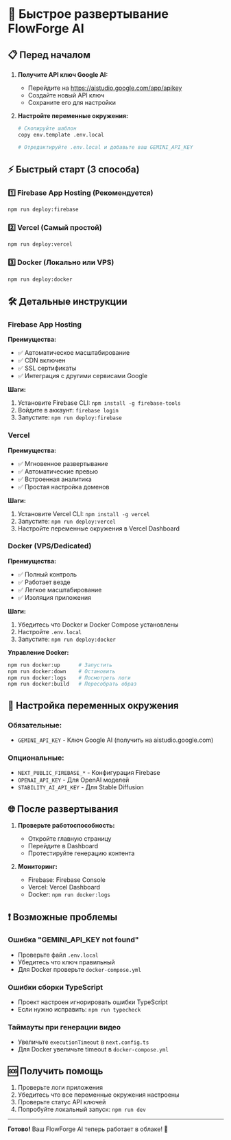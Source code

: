 # 🚀 Быстрое развертывание FlowForge AI

## 📋 Перед началом

1. **Получите API ключ Google AI:**
   - Перейдите на https://aistudio.google.com/app/apikey
   - Создайте новый API ключ
   - Сохраните его для настройки

2. **Настройте переменные окружения:**
   ```bash
   # Скопируйте шаблон
   copy env.template .env.local
   
   # Отредактируйте .env.local и добавьте ваш GEMINI_API_KEY
   ```

## ⚡ Быстрый старт (3 способа)

### 1️⃣ Firebase App Hosting (Рекомендуется)
```bash
npm run deploy:firebase
```

### 2️⃣ Vercel (Самый простой)
```bash
npm run deploy:vercel
```

### 3️⃣ Docker (Локально или VPS)
```bash
npm run deploy:docker
```

## 🛠️ Детальные инструкции

### Firebase App Hosting

**Преимущества:**
- ✅ Автоматическое масштабирование
- ✅ CDN включен
- ✅ SSL сертификаты
- ✅ Интеграция с другими сервисами Google

**Шаги:**
1. Установите Firebase CLI: `npm install -g firebase-tools`
2. Войдите в аккаунт: `firebase login`
3. Запустите: `npm run deploy:firebase`

### Vercel

**Преимущества:**
- ✅ Мгновенное развертывание
- ✅ Автоматические превью
- ✅ Встроенная аналитика
- ✅ Простая настройка доменов

**Шаги:**
1. Установите Vercel CLI: `npm install -g vercel`
2. Запустите: `npm run deploy:vercel`
3. Настройте переменные окружения в Vercel Dashboard

### Docker (VPS/Dedicated)

**Преимущества:**
- ✅ Полный контроль
- ✅ Работает везде
- ✅ Легкое масштабирование
- ✅ Изоляция приложения

**Шаги:**
1. Убедитесь что Docker и Docker Compose установлены
2. Настройте `.env.local`
3. Запустите: `npm run deploy:docker`

**Управление Docker:**
```bash
npm run docker:up      # Запустить
npm run docker:down    # Остановить
npm run docker:logs    # Посмотреть логи
npm run docker:build   # Пересобрать образ
```

## 🔧 Настройка переменных окружения

### Обязательные:
- `GEMINI_API_KEY` - Ключ Google AI (получить на aistudio.google.com)

### Опциональные:
- `NEXT_PUBLIC_FIREBASE_*` - Конфигурация Firebase
- `OPENAI_API_KEY` - Для OpenAI моделей
- `STABILITY_AI_API_KEY` - Для Stable Diffusion

## 🌐 После развертывания

1. **Проверьте работоспособность:**
   - Откройте главную страницу
   - Перейдите в Dashboard
   - Протестируйте генерацию контента

2. **Мониторинг:**
   - Firebase: Firebase Console
   - Vercel: Vercel Dashboard
   - Docker: `npm run docker:logs`

## ❗ Возможные проблемы

### Ошибка "GEMINI_API_KEY not found"
- Проверьте файл `.env.local`
- Убедитесь что ключ правильный
- Для Docker проверьте `docker-compose.yml`

### Ошибки сборки TypeScript
- Проект настроен игнорировать ошибки TypeScript
- Если нужно исправить: `npm run typecheck`

### Таймауты при генерации видео
- Увеличьте `executionTimeout` в `next.config.ts`
- Для Docker увеличьте timeout в `docker-compose.yml`

## 🆘 Получить помощь

1. Проверьте логи приложения
2. Убедитесь что все переменные окружения настроены
3. Проверьте статус API ключей
4. Попробуйте локальный запуск: `npm run dev`

---

**Готово!** Ваш FlowForge AI теперь работает в облаке! 🎉
